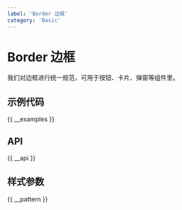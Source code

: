 ```yaml
---
label: 'Border 边框'
category: 'Basic'
---
```


# Border 边框

我们对边框进行统一规范，可用于按钮、卡片、弹窗等组件里。

## 示例代码

{{ __examples }}

## API

{{ __api }}

## 样式参数

{{ __pattern }}
